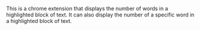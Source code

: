 This is a chrome extension that displays the number of words in a highlighted block of text. It can also display the number of a specific word in a highlighted block of text.